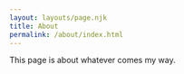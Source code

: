 ```yaml
---
layout: layouts/page.njk
title: About
permalink: /about/index.html
---
```


This page is about whatever comes my way.